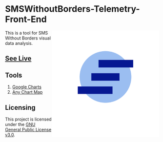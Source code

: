 # SMSWithoutBorders-Telemetry-Front-End

<img src= "assets/images/logoicon.png" align="right" width="350px"/>
This is a tool for SMS Without Borders visual data analysis.

## [See Live](https://smswithoutborders.com:8080/)

## Tools
1. [Google Charts](https://developers.google.com/chart)
2. [Any Chart Map](https://www.anychart.com/)

## Licensing 
This project is licensed under the [GNU General Public License v3.0](LICENSE).



